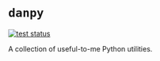 # `danpy`

[![test status](https://github.com/djbarker/danpy/actions/workflows/python-app.yml/badge.svg)](https://github.com/djbarker/danpy/actions/workflows/python-app.yml)

A collection of useful-to-me Python utilities.